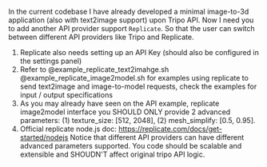 In the current codebase I have already developed a minimal image-to-3d application (also with text2image support) upon Tripo API. Now I need you to add another API provider support `Replicate`. So that the user can switch between different API providers like Tripo and Replicate. 
1. Replicate also needs setting up an API Key (should also be configured in the settings panel)
2. Refer to @example_replicate_text2imahge.sh @example_replicate_image2model.sh for examples using replicate to send text2image and image-to-model requests, check the examples for input / output specifications
3. As you may already have seen on the API example, replicate image2model interface you SHOULD ONLY provide 2 advanced parameters: (1) texture_size: [512, 2048], (2) mesh_simplify: [0.5, 0.95].
4. Official replicate node.js doc: https://replicate.com/docs/get-started/nodejs
Notice that different API providers can have different advanced parameters supported. You code should be scalable and extensible and SHOUDN'T affect original tripo API logic.
